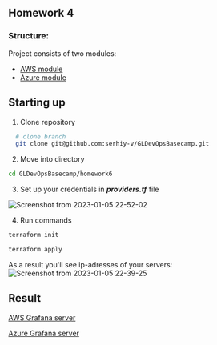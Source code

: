 ## Homework 4 

### Structure:

Project consists of two modules:
- [AWS module](https://github.com/serhiy-v/GLDevOpsBasecamp/tree/master/homework6/modules/aws)
- [Azure module](https://github.com/serhiy-v/GLDevOpsBasecamp/tree/master/homework6/modules/azure)

## Starting up

1. Clone repository

```bash
  # clone branch
  git clone git@github.com:serhiy-v/GLDevOpsBasecamp.git
```

2. Move into directory 

```bash
cd GLDevOpsBasecamp/homework6
```
3. Set up your credentials in ***providers.tf*** file

![Screenshot from 2023-01-05 22-52-02](https://user-images.githubusercontent.com/61023601/210877736-708058f2-0672-46e2-8e2c-2dcd64d2a85e.png)

4. Run commands

```bash
terraform init

terraform apply
```
As a result you'll see ip-adresses of your servers:
![Screenshot from 2023-01-05 22-39-25](https://user-images.githubusercontent.com/61023601/210877617-91d733bd-03d3-4835-a267-f73b5215c214.png)

## Result

[AWS Grafana server](http://3.88.49.178:3000/login)

[Azure Grafana server](http://20.185.148.226:3000/login)
